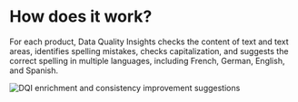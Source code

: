 # How does it work?

For each product, Data Quality Insights checks the content of text and text areas, identifies spelling mistakes, checks capitalization, and suggests the correct spelling in multiple languages, including French, German, English, and Spanish.

![DQI enrichment and consistency improvement suggestions](../img/DQI_Fix_poor_quality.png)
